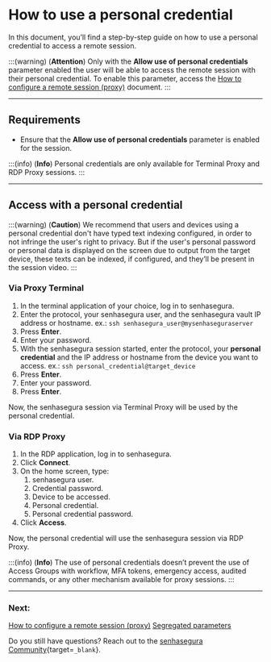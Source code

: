 # How to use a personal credential

In this document, you’ll find a step-by-step guide on how to use a personal credential to access a remote session.

:::(warning) (**Attention**)
Only with the **Allow use of personal credentials** parameter enabled the user will  be able to access the remote session with their personal credential. To enable this parameter, access the [How to configure a remote session (proxy)](/v3-32/docs/pam-session-configure-remote-session-proxy) document.
:::

---
## Requirements

* Ensure that the **Allow use of personal credentials** parameter is enabled for the session.

:::(info) (**Info**)
Personal credentials are only available for Terminal Proxy and RDP Proxy sessions.
:::

---
## Access with a personal credential
:::(warning) (**Caution**)
We recommend that users and devices using a personal credential don't have typed text indexing configured, in order to not infringe the user's right to privacy. But if the user's personal password or personal data is displayed on the screen due to output from the target device, these texts can be indexed, if configured, and they’ll be present in the session video.
:::

### Via Proxy Terminal

1. In the terminal application of your choice, log in to senhasegura.
2. Enter the protocol, your senhasegura user, and the senhasegura vault IP address or hostname. ex.: `ssh senhasegura_user@mysenhaseguraserver`
3. Press **Enter**.
4. Enter your password.
5. With the senhasegura session started, enter the protocol, your **personal credential** and the IP address or hostname from the device you want to access. ex.: `ssh personal_credential@target_device`
6. Press **Enter**.
7. Enter your password.
8. Press **Enter**.

Now, the senhasegura session via Terminal Proxy will be used by the personal credential.

### Via RDP Proxy

1. In the RDP application, log in to senhasegura.
2. Click **Connect**.
3. On the home screen, type:
    1. senhasegura user.
    2. Credential password.
    3. Device to be accessed.
    4. Personal credential.
    5. Personal credential password.
4. Click **Access**.

Now, the personal credential will use the senhasegura session via RDP Proxy.

:::(info) (**Info**)
The use of personal credentials doesn’t prevent the use of Access Groups with workflow, MFA tokens, emergency access, audited commands, or any other mechanism available for proxy sessions.
:::

---
### Next:
[How to configure a remote session (proxy)](/v3-32/docs/pam-session-configure-remote-session-proxy)
[Segregated parameters](/v3-32/docs/pam-session-segregated-parameters)

Do you still have questions? Reach out to the [senhasegura Community](https://community.senhasegura.io/){target=`_blank`}.